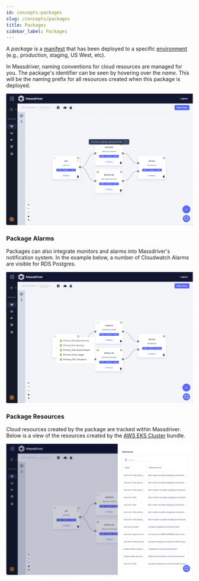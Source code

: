 ```yaml
---
id: concepts-packages
slug: /concepts/packages
title: Packages
sidebar_label: Packages
---
```


A _package_ is a [manifest](/concepts/manifests) that has been deployed to a specific [environment](/concepts/environments) (e.g., production, staging, US West, etc).

In Massdriver, naming conventions for cloud resources are managed for you. The package's identifier can be seen by hovering over the _name_. This will be the naming prefix for all resources created when this package is deployed.

![Packages](./img/packages.png)

### Package Alarms

Packages can also integrate monitors and alarms into Massdriver's notification system. In the example below, a number of Cloudwatch Alarms are visible for RDS Postgres.

![Packages](./img/packages-alarms.png)

### Package Resources

Cloud resources created by the package are tracked within Massdriver. Below is a view of the resources created by the [AWS EKS Cluster](https://github.com/massdriver-cloud/aws-eks-cluster) bundle.

![deployment resources](./img/packages-resources.png)
